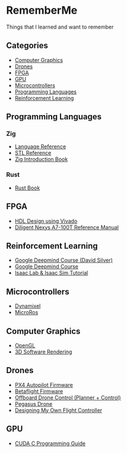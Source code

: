 # RememberMe
Things that I learned and want to remember

<!-- Categories Begin -->
## Categories

- [Computer Graphics](#computer-graphics)
- [Drones](#drones)
- [FPGA](#fpga)
- [GPU](#gpu)
- [Microcontrollers](#microcontrollers)
- [Programming Languages](#programming-languages)
- [Reinforcement Learning](#reinforcement-learning)

<!-- Categories End -->

<!-- Programming Languages Begin -->
## Programming Languages

### Zig

- [Language Reference](https://ziglang.org/documentation/0.13.0/)
- [STL Reference](https://ziglang.org/documentation/0.13.0/std/)
- [Zig Introduction Book](https://pedropark99.github.io/zig-book/)

### Rust

- [Rust Book](https://doc.rust-lang.org/book/)

<!-- Programming Languages End -->

<!-- FPGA Begin -->
## FPGA

- [HDL Design using Vivado](https://www.amd.com/en/corporate/university-program/vivado/vivado-teaching-material/hdl-design.html)
- [Diligent Nexys A7-100T Reference Manual](https://digilent.com/reference/programmable-logic/nexys-a7/reference-manual)

<!-- FPGA End -->

<!-- RL Begin -->
## Reinforcement Learning

- [Google Deepmind Course (David Silver)](https://davidstarsilver.wordpress.com/teaching/)
- [Google Deepmind Course](https://www.youtube.com/playlist?list=PLqYmG7hTraZDVH599EItlEWsUOsJbAodm)
- [Isaac Lab & Isaac Sim Tutorial](https://www.youtube.com/watch?v=tQziqSx-F80)

<!-- RL End -->

## Microcontrollers

- [Dynamixel](https://github.com/antoniocapone/RememberMe)
- [MicroRos](https://github.com/micro-ROS/)

## Computer Graphics

- [OpenGL](https://learnopengl.com/)
- [3D Software Rendering](https://www.youtube.com/watch?v=maSIQg8IFRI)

## Drones

- [PX4 Autopilot Firmware](https://github.com/PX4/PX4-Autopilot)
- [Betaflight Firmware](https://github.com/betaflight/betaflight)
- [Offboard Drone Control (Planner + Control)](https://github.com/Marnonel6/ROS2_offboard_drone_control)
- [Pegasus Drone](https://github.com/PegasusDrone)
- [Designing My Own Flight Controller](https://flying-rabbit-fpv.com/2020/10/06/designing-my-own-flight-controller/)

## GPU
- [CUDA C Programming Guide](https://docs.nvidia.com/cuda/cuda-c-programming-guide/)
